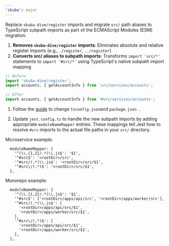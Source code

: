 ```yaml
---
'skuba': major
---
```


Replace `skuba-dive/register` imports and migrate `src/` path aliases to TypeScript subpath imports as part of the ECMAScript Modules (ESM) migration:

1. **Removes `skuba-dive/register` imports**: Eliminates absolute and relative register imports (e.g., `./register`, `../register`)
2. **Converts src/ aliases to subpath imports**: Transforms `import 'src/*'` statements to `import '#src/*'` using TypeScript's native subpath import mapping

```typescript
// Before
import 'skuba-dive/register';
import accounts, { getAccountInfo } from 'src/services/accounts';

// After
import accounts, { getAccountInfo } from '#src/services/accounts';
```

1. Follow the [guide](https://github.com/seek-oss/skuba/blob/main/docs/deep-dives/esm.md#2-replace-skuba-diveregister-with-subpath-imports) to change `tsconfig.json`and `package.json `.

2. Update `jest.config.ts` to handle the new subpath imports by adding appropriate `moduleNameMapper` entries. These mappings tell Jest how to resolve `#src` imports to the actual file paths in your `src/` directory.

Microservice example:

```
  moduleNameMapper: {
    '^(\\.{1,2}/.*)\\.js$': '$1',
    '^#src$': '<rootDir>/src',
    '^#src/(.*)\\.js$': '<rootDir>/src/$1',
    '^#src\/(.*)$': '<rootDir>/src/$1',
  },
```

Monorepo example:

```
  moduleNameMapper: {
    '^(\\.{1,2}/.*)\\.js$': '$1',
    '^#src$': ['<rootDir>/apps/api/src', '<rootDir>/apps/worker/src'],
    '^#src/(.*)\\.js$': [
      '<rootDir>/apps/api/src/$1',
      '<rootDir>/apps/worker/src/$1',
    ],
    '^#src\/(.*)$': [
      '<rootDir>/apps/api/src/$1',
      '<rootDir>/apps/worker/src/$1',
    ],
  },
```
